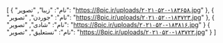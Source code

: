 [
  {
    "نام": "زیبا",
    "تصویر": "https://8pic.ir/uploads/۲۰۲۱۰۵۲۰-۱۸۳۶۵۸.jpg"
  },
  {
    "نام": "جوردن",
    "تصویر": "https://8pic.ir/uploads/۲۰۲۱۰۵۲۰-۱۸۳۷۲۳.jpg"
  },
  {
    "نام": "شادی",
    "تصویر": "https://8pic.ir/uploads/۲۰۲۱۰۵۲۰-۱۸۳۸۱۶.jpg"
  }
  {
    "نام": "نستعلیق",
    "تصویر": "https://8pic.ir/uploads/۲۰۲۱۰۵۲۰-۱۸۳۷۲۳.jpg"
  }
]
